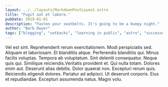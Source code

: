 ```yaml
---
layout: ../../layouts/MarkdownPostLayout.astro
title: "Fugit aut et labore."
pubDate: 2019-01-01
description: "Fasten your seatbelts. It's going to be a bumpy night."
author: "Barb Dwyer"
tags: ["blogging", "setbacks", "learning in public", "astro", "successes"]
---
```


Vel est sint. Reprehenderit rerum exercitationem. Modi perspiciatis sed. Aliquam et laboriosam. Et blanditiis atque. Perferendis blanditiis qui. Minus facilis voluptas. Tempora ab voluptatum. Sint deleniti consequatur. Neque quis qui. Similique reiciendis.Veritatis provident et. Qui nulla totam. Dolores enim aut. Deserunt alias debitis. Dolor quaerat non. Excepturi rerum quis. Reiciendis eligendi dolores. Pariatur ad adipisci. Ut deserunt corporis. Eius et repudiandae. Excepturi assumenda natus. Magni volu.

